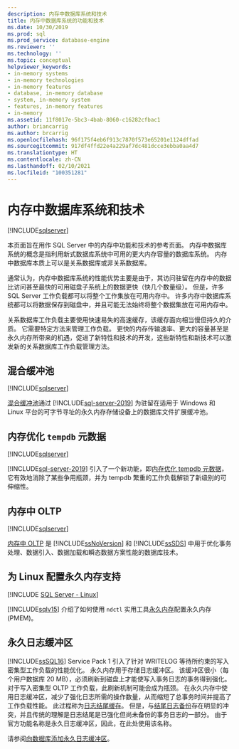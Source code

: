 ```yaml
---
description: 内存中数据库系统和技术
title: 内存中数据库系统的功能和技术
ms.date: 10/30/2019
ms.prod: sql
ms.prod_service: database-engine
ms.reviewer: ''
ms.technology: ''
ms.topic: conceptual
helpviewer_keywords:
- in-memory systems
- in-memory technologies
- in-memory features
- database, in-memory database
- system, in-memory system
- features, in-memory features
- in-memory
ms.assetid: 11f8017e-5bc3-4bab-8060-c16282cfbac1
author: briancarrig
ms.author: brcarrig
ms.openlocfilehash: 96f175f4eb6f913c7870f573e65201e1124dffad
ms.sourcegitcommit: 917df4ffd22e4a229af7dc481dcce3ebba0aa4d7
ms.translationtype: HT
ms.contentlocale: zh-CN
ms.lasthandoff: 02/10/2021
ms.locfileid: "100351281"
---
```

# <a name="in-memory-database-systems-and-technologies"></a>内存中数据库系统和技术

[!INCLUDE[sqlserver](../includes/applies-to-version/sqlserver.md)]

本页面旨在用作 SQL Server 中的内存中功能和技术的参考页面。 内存中数据库系统的概念是指利用新式数据库系统中可用的更大内存容量的数据库系统。 内存中数据库本质上可以是关系数据库或非关系数据库。

通常认为，内存中数据库系统的性能优势主要是由于，其访问驻留在内存中的数据比访问甚至最快的可用磁盘子系统上的数据更快（快几个数量级）。 但是，许多 SQL Server 工作负载都可以将整个工作集放在可用内存中。 许多内存中数据库系统都可以将数据保存到磁盘中，并且可能无法始终将整个数据集放在可用内存中。

关系数据库工作负载主要使用快速易失的高速缓存，该缓存面向相当慢但持久的介质。 它需要特定方法来管理工作负载。 更快的内存传输速率、更大的容量甚至是永久内存所带来的机遇，促进了新特性和技术的开发，这些新特性和新技术可以激发新的关系数据库工作负载管理方法。

## <a name="hybrid-buffer-pool"></a>混合缓冲池

[!INCLUDE[sqlserver](../includes/applies-to-version/sqlserver.md)]

[混合缓冲池](../database-engine/configure-windows/hybrid-buffer-pool.md)通过 [!INCLUDE[sql-server-2019](../includes/sssql19-md.md)] 为驻留在适用于 Windows 和 Linux 平台的可字节寻址的永久内存存储设备上的数据库文件扩展缓冲池。

## <a name="memory-optimized-tempdb-metadata"></a>内存优化 `tempdb` 元数据

[!INCLUDE[sqlserver](../includes/applies-to-version/sqlserver.md)]

[!INCLUDE[sql-server-2019](../includes/sssql19-md.md)] 引入了一个新功能，即[内存优化 tempdb 元数据](./databases/tempdb-database.md#memory-optimized-tempdb-metadata)，它有效地消除了某些争用瓶颈，并为 tempdb 繁重的工作负载解锁了新级别的可伸缩性。

## <a name="in-memory-oltp"></a>内存中 OLTP

[!INCLUDE[sqlserver](../includes/applies-to-version/sqlserver.md)]

[内存中 OLTP](./in-memory-oltp/in-memory-oltp-in-memory-optimization.md) 是 [!INCLUDE[ssNoVersion](../includes/ssnoversion-md.md)] 和 [!INCLUDE[ssSDS](../includes/sssds-md.md)] 中用于优化事务处理、数据引入、数据加载和瞬态数据方案性能的数据库技术。

## <a name="configuring-persistent-memory-support-for-linux"></a>为 Linux 配置永久内存支持

[!INCLUDE [SQL Server - Linux](../includes/applies-to-version/sql-linux.md)]

[!INCLUDE[sqlv15](../includes/sssql19-md.md)] 介绍了如何使用 `ndctl` 实用工具[永久内存](../linux/sql-server-linux-configure-pmem.md)配置永久内存 (PMEM)。

## <a name="persisted-log-buffer"></a>永久日志缓冲区

[!INCLUDE[ssSQL16](../includes/sssql16-md.md)] Service Pack 1 引入了针对 WRITELOG 等待所约束的写入密集型工作负载的性能优化。 永久内存用于存储日志缓冲区。 该缓冲区很小（每个用户数据库 20 MB），必须刷新到磁盘上才能使写入事务日志的事务得到强化。 对于写入密集型 OLTP 工作负载，此刷新机制可能会成为瓶颈。 在永久内存中使用日志缓冲区，减少了强化日志所需的操作数量，从而缩短了总事务时间并提高了工作负载性能。 此过程称为[日志结尾缓存]( https://blogs.msdn.microsoft.com/bobsql/2016/11/08/how-it-works-it-just-runs-faster-non-volatile-memory-sql-server-tail-of-log-caching-on-nvdimm/)。 但是，与[结尾日志备份](./backup-restore/tail-log-backups-sql-server.md)存在明显的冲突，并且传统的理解是日志结尾是已强化但尚未备份的事务日志的一部分。 由于官方功能名称是永久日志缓冲区，因此，在此处使用该名称。

请参阅[向数据库添加永久日志缓冲区](./databases/add-persisted-log-buffer.md)。
